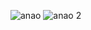 ![anao](https://i.ytimg.com/vi/yD3PFktCc7k/maxresdefault.jpg)
![anao 2](https://i.ytimg.com/vi/allL9Kp-IaY/maxresdefault.jpg)

